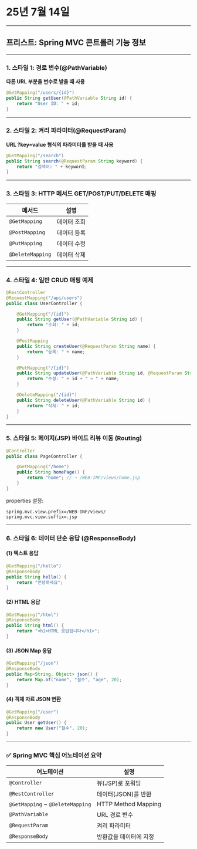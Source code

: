 # 25년 7월 14일


---

## 프리스트: Spring MVC 콘트롤러 기능 정보

---

### 1. 스타일 1: 경로 변수(@PathVariable)

**다른 URL 부분을 변수로 받을 때 사용**

```java
@GetMapping("/users/{id}")
public String getUser(@PathVariable String id) {
    return "User ID: " + id;
}
```

---

### 2. 스타일 2: 켜리 파라미터(@RequestParam)

**URL ?key=value 형식의 파라미터를 받을 때 사용**

```java
@GetMapping("/search")
public String search(@RequestParam String keyword) {
    return "검색어: " + keyword;
}
```

---

### 3. 스타일 3: HTTP 메서드 GET/POST/PUT/DELETE 매핑

| 메서드              | 설명     |
| ---------------- | ------ |
| `@GetMapping`    | 데이터 조회 |
| `@PostMapping`   | 데이터 등록 |
| `@PutMapping`    | 데이터 수정 |
| `@DeleteMapping` | 데이터 삭제 |

---

### 4. 스타일 4: 일반 CRUD 매핑 예제

```java
@RestController
@RequestMapping("/api/users")
public class UserController {

    @GetMapping("/{id}")
    public String getUser(@PathVariable String id) {
        return "조회: " + id;
    }

    @PostMapping
    public String createUser(@RequestParam String name) {
        return "등록: " + name;
    }

    @PutMapping("/{id}")
    public String updateUser(@PathVariable String id, @RequestParam String name) {
        return "수정: " + id + " → " + name;
    }

    @DeleteMapping("/{id}")
    public String deleteUser(@PathVariable String id) {
        return "삭제: " + id;
    }
}
```

---

### 5. 스타일 5: 페이지(JSP) 바이드 리뷰 이동 (Routing)

```java
@Controller
public class PageController {

    @GetMapping("/home")
    public String homePage() {
        return "home"; // → /WEB-INF/views/home.jsp
    }
}
```

properties 설정:

```properties
spring.mvc.view.prefix=/WEB-INF/views/
spring.mvc.view.suffix=.jsp
```

---

### 6. 스타일 6: 데이터 단순 응답 (@ResponseBody)

#### (1) 텍스트 응답

```java
@GetMapping("/hello")
@ResponseBody
public String hello() {
    return "안녕하세요";
}
```

#### (2) HTML 응답

```java
@GetMapping("/html")
@ResponseBody
public String html() {
    return "<h1>HTML 응답입니다</h1>";
}
```

#### (3) JSON Map 응답

```java
@GetMapping("/json")
@ResponseBody
public Map<String, Object> json() {
    return Map.of("name", "철수", "age", 20);
}
```

#### (4) 객체 자료 JSON 변환

```java
@GetMapping("/user")
@ResponseBody
public User getUser() {
    return new User("철수", 20);
}
```

---

### ✅ Spring MVC 핵심 어노테이션 요약

| 어노테이션                             | 설명                  |
| --------------------------------- | ------------------- |
| `@Controller`                     | 뷰(JSP)로 포워딩         |
| `@RestController`                 | 데이터(JSON)를 반환       |
| `@GetMapping` \~ `@DeleteMapping` | HTTP Method Mapping |
| `@PathVariable`                   | URL 경로 변수           |
| `@RequestParam`                   | 켜리 파라미터             |
| `@ResponseBody`                   | 반환값을 데이터에 지정        |

